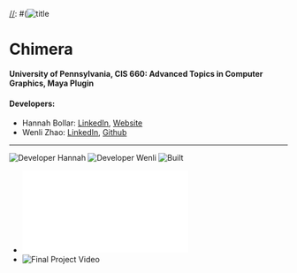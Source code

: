 [//]: #(![title](#)
# Chimera

**University of Pennsylvania, CIS 660: Advanced Topics in Computer Graphics, Maya Plugin**


#### Developers:
- Hannah Bollar: [LinkedIn](https://www.linkedin.com/in/hannah-bollar/), [Website](http://hannahbollar.com/)
- Wenli Zhao: [LinkedIn](https://www.linkedin.com/in/wenli-zhao/), [Github](https://github.com/wpchop)

____________________________________________________________________________________

![Developer Hannah](https://img.shields.io/badge/Developer-Hannah-0f97ff.svg?style=flat) ![Developer Wenli](https://img.shields.io/badge/Developer-Wenli-0f97ff.svg?style=flat) ![Built](https://img.shields.io/appveyor/ci/gruntjs/grunt.svg)


[//]: #(![gpu.js](https://img.shields.io/badge/GPGPU-gpu.js-yellow.svg))
[//]: #(![WebGL2.0](https://img.shields.io/badge/WebGL-2.0-lightgrey.svg))
[//]: #(![Built](https://img.shields.io/appveyor/ci/gruntjs/grunt.svg))
[//]: #![Progress](https://img.shields.io/badge/implementation-in%20progress-orange.svg)
[//]: #(![Issues](https://img.shields.io/badge/issues-none-green.svg))

- ![Final Project Report](./Authoring&#32;Tool&#32;Final&#32;Project&#32;Report.pdf)
- ![Final Project Video](https://vimeo.com/334312594/dfe91b950d)

